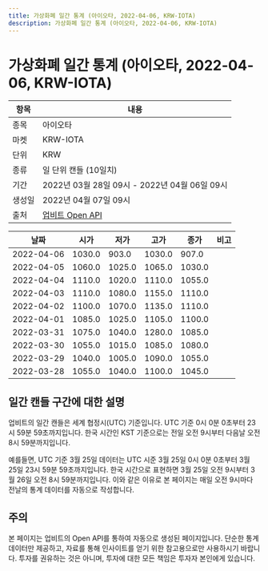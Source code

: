 ```yaml
---
title: 가상화폐 일간 통계 (아이오타, 2022-04-06, KRW-IOTA)
description: 가상화폐 일간 통계 (아이오타, 2022-04-06, KRW-IOTA)
---
```



가상화폐 일간 통계 (아이오타, 2022-04-06, KRW-IOTA)
===

|항목|내용|
|--|--|
|종목|아이오타|
|마켓|KRW-IOTA|
|단위|KRW|
|종류|일 단위 캔들 (10일치)|
|기간|2022년 03월 28일 09시 - 2022년 04월 06일 09시|
|생성일|2022년 04월 07일 09시|
|출처|[업비트 Open API](https://docs.upbit.com)|


|날짜|시가|저가|고가|종가|비고|
|--|--|--|--|--|--|
|2022-04-06|1030.0|903.0|1030.0|907.0|    |
|2022-04-05|1060.0|1025.0|1065.0|1030.0|    |
|2022-04-04|1110.0|1020.0|1110.0|1055.0|    |
|2022-04-03|1110.0|1080.0|1155.0|1110.0|    |
|2022-04-02|1100.0|1070.0|1135.0|1110.0|    |
|2022-04-01|1085.0|1025.0|1105.0|1100.0|    |
|2022-03-31|1075.0|1040.0|1280.0|1085.0|    |
|2022-03-30|1055.0|1015.0|1085.0|1080.0|    |
|2022-03-29|1040.0|1005.0|1090.0|1055.0|    |
|2022-03-28|1055.0|1040.0|1100.0|1045.0|    |


일간 캔들 구간에 대한 설명
---


업비트의 일간 캔들은 세계 협정시(UTC) 기준입니다. 
UTC 기준 0시 0분 0초부터 23시 59분 59초까지입니다. 
한국 시간인 KST 기준으로는 전일 오전 9시부터 다음날 오전 8시 59분까지입니다. 


예를들면, UTC 기준 3월 25일 데이터는 UTC 시준 3월 25일 0시 0분 0초부터 3월 25일 23시 59분 59초까지입니다. 
한국 시간으로 표현하면 3월 25일 오전 9시부터 3월 26일 오전 8시 59분까지입니다. 
이와 같은 이유로 본 페이지는 매일 오전 9시마다 전날의 통계 데이터를 자동으로 작성합니다. 


주의
---


본 페이지는 업비트의 Open API를 통하여 자동으로 생성된 페이지입니다. 
단순한 통계 데이터만 제공하고, 자료를 통해 인사이트를 얻기 위한 참고용으로만 사용하시기 바랍니다. 
투자를 권유하는 것은 아니며, 투자에 대한 모든 책임은 투자자 본인에게 있습니다. 
